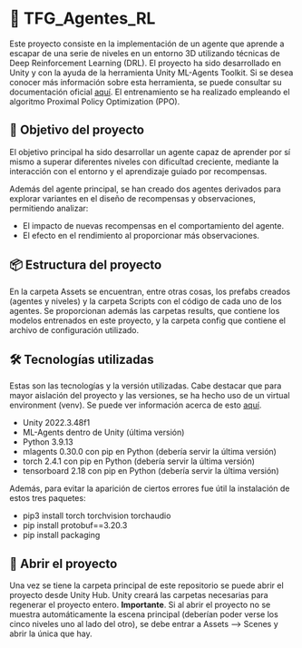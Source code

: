 # 🧠 TFG_Agentes_RL

Este proyecto consiste en la implementación de un agente que aprende a escapar de una serie de niveles en un entorno 3D utilizando técnicas de Deep Reinforcement Learning (DRL). El proyecto ha sido desarrollado en Unity y con la ayuda de la herramienta Unity ML-Agents Toolkit. Si se desea conocer más información sobre esta herramienta, se puede consultar su documentación oficial [aquí](https://github.com/Unity-Technologies/ml-agents). El entrenamiento se ha realizado empleando el algoritmo Proximal Policy Optimization (PPO).

## 🎯 Objetivo del proyecto

El objetivo principal ha sido desarrollar un agente capaz de aprender por sí mismo a superar diferentes niveles con dificultad creciente, mediante la interacción con el entorno y el aprendizaje guiado por recompensas.

Además del agente principal, se han creado dos agentes derivados para explorar variantes en el diseño de recompensas y observaciones, permitiendo analizar:

- El impacto de nuevas recompensas en el comportamiento del agente.
- El efecto en el rendimiento al proporcionar más observaciones.

## 📦 Estructura del proyecto

En la carpeta Assets se encuentran, entre otras cosas, los prefabs creados (agentes y niveles) y la carpeta Scripts con el código de cada uno de los agentes. Se proporcionan además las carpetas results, que contiene los modelos entrenados en este proyecto, y la carpeta config que contiene el archivo de configuración utilizado.

## 🛠️ Tecnologías utilizadas

Estas son las tecnologías y la versión utilizadas. Cabe destacar que para mayor aislación del proyecto y las versiones, se ha hecho uso de un virtual environment (venv). Se puede ver información acerca de esto [aquí](https://docs.python.org/3/library/venv.html).
- Unity 2022.3.48f1
- ML-Agents dentro de Unity (última versión)
- Python 3.9.13
- mlagents 0.30.0 con pip en Python (debería servir la última versión)
- torch 2.4.1 con pip en Python (debería servir la última versión)
- tensorboard 2.18 con pip en Python (debería servir la última versión)


Además, para evitar la aparición de ciertos errores fue útil la instalación de estos tres paquetes:
- pip3 install torch torchvision torchaudio
- pip install protobuf==3.20.3
- pip install packaging

## 🚀 Abrir el proyecto

Una vez se tiene la carpeta principal de este repositorio se puede abrir el proyecto desde Unity Hub. Unity creará las carpetas necesarias para regenerar el proyecto entero. 
**Importante**. Si al abrir el proyecto no se muestra automáticamente la escena principal (deberían poder verse los cinco niveles uno al lado del otro), se debe entrar a Assets --> Scenes y abrir la única que hay.
